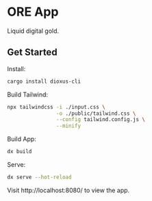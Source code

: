 # ORE App

Liquid digital gold. 

## Get Started

Install:
```sh
cargo install dioxus-cli
```
Build Tailwind:
```sh
npx tailwindcss -i ./input.css \
                -o ./public/tailwind.css \
                --config tailwind.config.js \
                --minify
```

Build App:
```sh
dx build
```

Serve:
```sh
dx serve --hot-reload
```

Visit http://localhost:8080/ to view the app.
